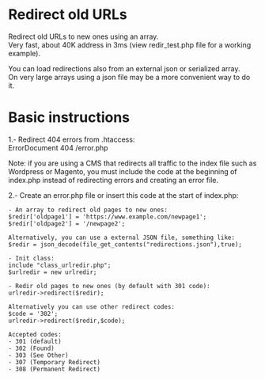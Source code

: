 # Redirect old URLs
Redirect old URLs to new ones using an array.   
Very fast, about 40K address in 3ms (view redir_test.php file for a working 
example).   
   
You can load redirections also from an external json or serialized array.   
On very large arrays using a json file may be a more convenient way to do it.
   
# Basic instructions   
1.- Redirect 404 errors from .htaccess:   
ErrorDocument 404 /error.php   
   
Note: if you are using a CMS that redirects all traffic to the index file such 
as Wordpress or Magento, you must include the code at the beginning of index.php
instead of redirecting errors and creating an error file.   
   
2.- Create an error.php file or insert this code at the start of index.php:   
   
    - An array to redirect old pages to new ones:   
    $redir['oldpage1'] = 'https://www.example.com/newpage1';   
    $redir['oldpage2'] = '/newpage2';   
    
    Alternatively, you can use a external JSON file, something like:
    $redir = json_decode(file_get_contents("redirections.json"),true);

    - Init class:   
    include "class_urlredir.php";   
    $urlredir = new urlredir;   

    - Redir old pages to new ones (by default with 301 code):   
    urlredir->redirect($redir);   

    Alternatively you can use other redirect codes:   
    $code = '302';   
    urlredir->redirect($redir,$code);   

    Accepted codes:   
    - 301 (default)   
    - 302 (Found)   
    - 303 (See Other)   
    - 307 (Temporary Redirect)   
    - 308 (Permanent Redirect) 